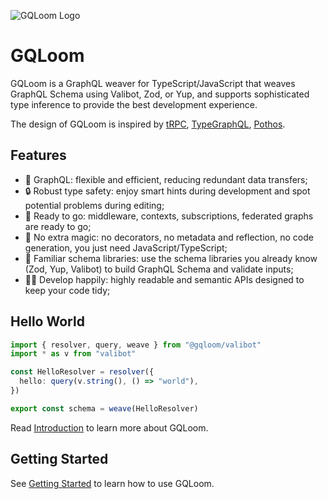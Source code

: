 ![GQLoom Logo](https://github.com/modevol-com/gqloom/blob/main/gqloom.svg?raw=true)

# GQLoom

GQLoom is a GraphQL weaver for TypeScript/JavaScript that weaves GraphQL Schema using Valibot, Zod, or Yup, and supports sophisticated type inference to provide the best development experience.

The design of GQLoom is inspired by [tRPC](https://trpc.io/), [TypeGraphQL](https://typegraphql.com/), [Pothos](https://pothos-graphql.dev/).

## Features

- 🚀 GraphQL: flexible and efficient, reducing redundant data transfers;
- 🔒 Robust type safety: enjoy smart hints during development and spot potential problems during editing;
- 🔋 Ready to go: middleware, contexts, subscriptions, federated graphs are ready to go;
- 🔮 No extra magic: no decorators, no metadata and reflection, no code generation, you just need JavaScript/TypeScript;
- 🧩 Familiar schema libraries: use the schema libraries you already know (Zod, Yup, Valibot) to build GraphQL Schema and validate inputs;
- 🧑‍💻 Develop happily: highly readable and semantic APIs designed to keep your code tidy;

## Hello World

```ts
import { resolver, query, weave } from "@gqloom/valibot"
import * as v from "valibot"

const HelloResolver = resolver({
  hello: query(v.string(), () => "world"),
})

export const schema = weave(HelloResolver)
```

Read [Introduction](https://gqloom.dev/guide/introduction.html) to learn more about GQLoom.

## Getting Started

See [Getting Started](https://gqloom.dev/guide/getting-started.html) to learn how to use GQLoom.
